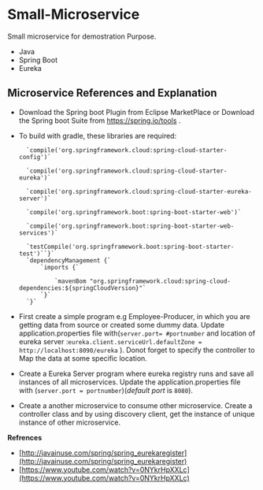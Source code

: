 # Small-Microservice
Small microservice for demostration Purpose.
  * Java
  * Spring Boot
  * Eureka


##   Microservice References and Explanation  ##

- Download the Spring boot Plugin from Eclipse MarketPlace or Download the Spring boot Suite from https://spring.io/tools .

- To build with gradle, these libraries are required:

	

		`compile('org.springframework.cloud:spring-cloud-starter-config')`

		`compile('org.springframework.cloud:spring-cloud-starter-eureka')`

		`compile('org.springframework.cloud:spring-cloud-starter-eureka-server')`

		`compile('org.springframework.boot:spring-boot-starter-web')`

		`compile('org.springframework.boot:spring-boot-starter-web-services')`

		`testCompile('org.springframework.boot:spring-boot-starter-test')``}`
		`dependencyManagement {`
			`imports {`

				`mavenBom "org.springframework.cloud:spring-cloud-dependencies:${springCloudVersion}"`
			`}`
		`}`
	
- First create a simple program e.g Employee-Producer, in which you are getting data from source or created some dummy data. Update application.properties file with(`server.port= #portnumber` and location of eureka server :`eureka.client.serviceUrl.defaultZone = http://localhost:8090/eureka` ). Donot forget to specify the controller to Map the data at some specific location.

- Create a Eureka Server program where eureka registry runs and save all instances of all microservices. Update the application.properties file with (`server.port = portnumber`)(*default port* is `8080`). 

- Create a another microservice to consume other microservice. Create a controller class and by using discovery client, get the instance of unique instance of other microservice. 


**Refrences**

- [http://javainuse.com/spring/spring_eurekaregister](http://javainuse.com/spring/spring_eurekaregister)
- [https://www.youtube.com/watch?v=0NYkrHpXXLc](https://www.youtube.com/watch?v=0NYkrHpXXLc)
